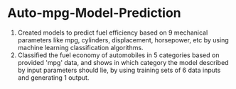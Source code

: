 # Auto-mpg-Model-Prediction
1. Created models to predict fuel efficiency based on 9 mechanical parameters like mpg, cylinders, displacement,  horsepower, etc by using machine learning classification algorithms.
2. Classified the fuel economy of automobiles in 5 categories based on provided 'mpg' data, and shows in which category the model described by input parameters should lie, by using training sets of 6 data inputs and generating 1 output.
